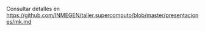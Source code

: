 Consultar detalles en https://github.com/INMEGEN/taller.supercomputo/blob/master/presentaciones/mk.md